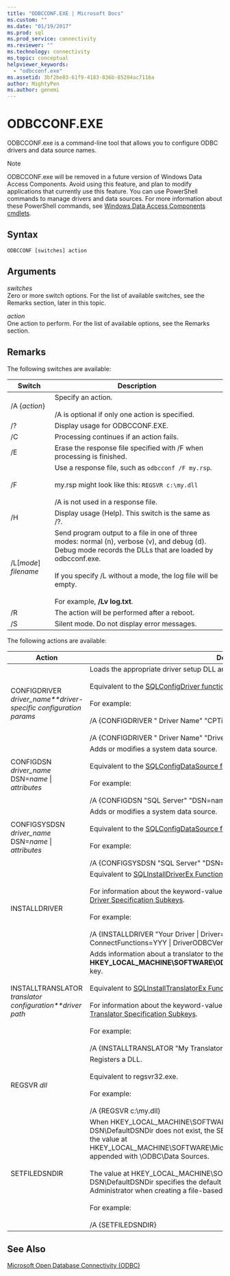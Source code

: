 ```yaml
---
title: "ODBCCONF.EXE | Microsoft Docs"
ms.custom: ""
ms.date: "01/19/2017"
ms.prod: sql
ms.prod_service: connectivity
ms.reviewer: ""
ms.technology: connectivity
ms.topic: conceptual
helpviewer_keywords: 
  - "odbcconf.exe"
ms.assetid: 3bf2be83-61f9-4183-836b-85204ac7116a
author: MightyPen
ms.author: genemi
---
```

# ODBCCONF.EXE
ODBCCONF.exe is a command-line tool that allows you to configure ODBC drivers and data source names.  
  
> [!NOTE]  
>  ODBCCONF.exe will be removed in a future version of Windows Data Access Components. Avoid using this feature, and plan to modify applications that currently use this feature. You can use PowerShell commands to manage drivers and data sources. For more information about these PowerShell commands, see [Windows Data Access Components cmdlets](/powershell/module/wdac/add-odbcdsn).  
  
## Syntax  
  
```console  
ODBCCONF [switches] action  
```  
  
## Arguments  
 *switches*  
 Zero or more switch options. For the list of available switches, see the Remarks section, later in this topic.  
  
 *action*  
 One action to perform. For the list of available options, see the Remarks section.  
  
## Remarks  
 The following switches are available:  
  
|Switch|Description|  
|------------|-----------------|  
|/A {*action*}|Specify an action.<br /><br /> /A is optional if only one action is specified.|  
|/?|Display usage for ODBCCONF.EXE.|  
|/C|Processing continues if an action fails.|  
|/E|Erase the response file specified with /F when processing is finished.|  
|/F|Use a response file, such as `odbcconf /F my.rsp`.<br /><br /> my.rsp might look like this: `REGSVR c:\my.dll`<br /><br /> /A is not used in a response file.|  
|/H|Display usage (Help). This switch is the same as /?.|  
|/L[*mode*] *filename*|Send program output to a file in one of three modes: normal (n), verbose (v), and debug (d). Debug mode records the DLLs that are loaded by odbcconf.exe.<br /><br /> If you specify /L without a mode, the log file will be empty.<br /><br /> For example, **/Lv log.txt**.|  
|/R|The action will be performed after a reboot.|  
|/S|Silent mode. Do not display error messages.|  
  
 The following actions are available:  
  
|Action|Description|  
|------------|-----------------|  
|CONFIGDRIVER *driver_name**driver-specific configuration params*|Loads the appropriate driver setup DLL and calls the **ConfigDriver** function.<br /><br /> Equivalent to the [SQLConfigDriver function](../odbc/reference/syntax/sqlconfigdriver-function.md).<br /><br /> For example:<br /><br /> /A {CONFIGDRIVER " Driver Name" "CPTimeout=60"}<br /><br /> /A {CONFIGDRIVER " Driver Name" "DriverODBCVer=03.80"}|  
|CONFIGDSN *driver_name* DSN=*name* &#124; *attributes*|Adds or modifies a system data source.<br /><br /> Equivalent to the [SQLConfigDataSource function](../odbc/reference/syntax/sqlconfigdatasource-function.md).<br /><br /> For example:<br /><br /> /A {CONFIGDSN "SQL Server" "DSN=name &#124; Server=srv"}|  
|CONFIGSYSDSN *driver_name* DSN=*name* &#124; *attributes*|Adds or modifies a system data source.<br /><br /> Equivalent to the [SQLConfigDataSource function](../odbc/reference/syntax/sqlconfigdatasource-function.md).<br /><br /> For example:<br /><br /> /A {CONFIGSYSDSN "SQL Server" "DSN=name &#124; Server=srv"}|  
|INSTALLDRIVER|Equivalent to [SQLInstallDriverEx Function](../odbc/reference/syntax/sqlinstalldriverex-function.md).<br /><br /> For information about the keyword-value pairs syntax passed to INSTALLDRIVER, see [Driver Specification Subkeys](../odbc/reference/install/driver-specification-subkeys.md).<br /><br /> For example:<br /><br /> /A {INSTALLDRIVER  "Your Driver &#124; Driver=c:\your.dll &#124; Setup=c:\your.dll &#124; APILevel=2 &#124; ConnectFunctions=YYY &#124; DriverODBCVer=03.50 &#124; FileUsage=0 &#124; SQLLevel=1"}|  
|INSTALLTRANSLATOR *translator configuration**driver path*|Adds information about a translator to the **HKEY_LOCAL_MACHINE\SOFTWARE\ODBC\ODBCINST.INI\ODBC Translators** registry key.<br /><br /> Equivalent to [SQLInstallTranslatorEx Function](../odbc/reference/syntax/sqlinstalltranslatorex-function.md).<br /><br /> For information about the keyword-value pairs syntax passed to INSTALLDRIVER, see [Translator Specification Subkeys](../odbc/reference/install/translator-specification-subkeys.md).<br /><br /> For example:<br /><br /> /A {INSTALLTRANSLATOR  "My Translator &#124; Translator=c:\my.dll &#124; Setup=c:\my.dll"}|  
|REGSVR *dll*|Registers a DLL.<br /><br /> Equivalent to regsvr32.exe.<br /><br /> For example:<br /><br /> /A {REGSVR c:\my.dll}|  
|SETFILEDSNDIR|When HKEY_LOCAL_MACHINE\SOFTWARE\ODBC\ODBC.INI\ODBC File DSN\DefaultDSNDir does not exist, the SETFILEDSNDIR action will create it and assign it the value at HKEY_LOCAL_MACHINE\SOFTWARE\Microsoft\Windows\CurrentVersion\CommonFilesDir, appended with \ODBC\Data Sources.<br /><br /> The value at HKEY_LOCAL_MACHINE\SOFTWARE\ODBC\ODBC.INI\ODBC File DSN\DefaultDSNDir specifies the default location used by the ODBC Data Source Administrator when creating a file-based data source.<br /><br /> For example:<br /><br /> /A {SETFILEDSNDIR}|  
  
## See Also  
 [Microsoft Open Database Connectivity (ODBC)](../odbc/microsoft-open-database-connectivity-odbc.md)
